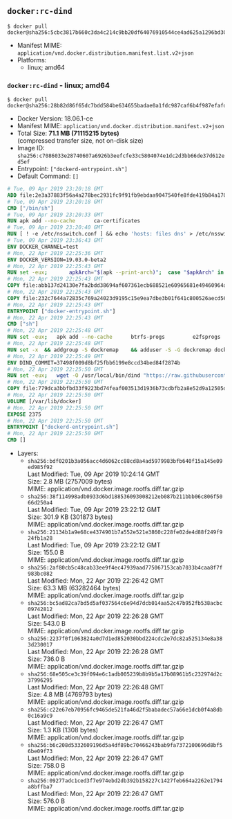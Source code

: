 ## `docker:rc-dind`

```console
$ docker pull docker@sha256:5cbc3817b660c3da4c214c9bb20df64076910544ce4ad625a1296bd30ed76a5b
```

-	Manifest MIME: `application/vnd.docker.distribution.manifest.list.v2+json`
-	Platforms:
	-	linux; amd64

### `docker:rc-dind` - linux; amd64

```console
$ docker pull docker@sha256:28b82d86f65dc7bdd584be634655badae0a1fdc987caf6b4f987efafdce82722
```

-	Docker Version: 18.06.1-ce
-	Manifest MIME: `application/vnd.docker.distribution.manifest.v2+json`
-	Total Size: **71.1 MB (71115215 bytes)**  
	(compressed transfer size, not on-disk size)
-	Image ID: `sha256:c7086033e28740607a6926b3eefcfe33c5804074e1dc2d3bb66de37d612ed5ef`
-	Entrypoint: `["dockerd-entrypoint.sh"]`
-	Default Command: `[]`

```dockerfile
# Tue, 09 Apr 2019 23:20:18 GMT
ADD file:2e3a37883f56a4a278bec2931fc9f91fb9ebdaa9047540fe8fde419b84a1701b in / 
# Tue, 09 Apr 2019 23:20:18 GMT
CMD ["/bin/sh"]
# Tue, 09 Apr 2019 23:20:33 GMT
RUN apk add --no-cache 		ca-certificates
# Tue, 09 Apr 2019 23:20:40 GMT
RUN [ ! -e /etc/nsswitch.conf ] && echo 'hosts: files dns' > /etc/nsswitch.conf
# Tue, 09 Apr 2019 23:36:43 GMT
ENV DOCKER_CHANNEL=test
# Mon, 22 Apr 2019 22:25:36 GMT
ENV DOCKER_VERSION=19.03.0-beta2
# Mon, 22 Apr 2019 22:25:43 GMT
RUN set -eux; 		apkArch="$(apk --print-arch)"; 	case "$apkArch" in 		x86_64) dockerArch='x86_64' ;; 		armhf) dockerArch='armel' ;; 		aarch64) dockerArch='aarch64' ;; 		ppc64le) dockerArch='ppc64le' ;; 		s390x) dockerArch='s390x' ;; 		*) echo >&2 "error: unsupported architecture ($apkArch)"; exit 1 ;;	esac; 		if ! wget -O docker.tgz "https://download.docker.com/linux/static/${DOCKER_CHANNEL}/${dockerArch}/docker-${DOCKER_VERSION}.tgz"; then 		echo >&2 "error: failed to download 'docker-${DOCKER_VERSION}' from '${DOCKER_CHANNEL}' for '${dockerArch}'"; 		exit 1; 	fi; 		tar --extract 		--file docker.tgz 		--strip-components 1 		--directory /usr/local/bin/ 	; 	rm docker.tgz; 		dockerd --version; 	docker --version
# Mon, 22 Apr 2019 22:25:43 GMT
COPY file:abb137d24130e7fa2bdd38694af607361ecb688521e60965681e49460964a204 in /usr/local/bin/modprobe 
# Mon, 22 Apr 2019 22:25:43 GMT
COPY file:232c7644a72835c769a24023d9195c15e9ea7dbe3b01f641c800526aecd5676b in /usr/local/bin/ 
# Mon, 22 Apr 2019 22:25:43 GMT
ENTRYPOINT ["docker-entrypoint.sh"]
# Mon, 22 Apr 2019 22:25:43 GMT
CMD ["sh"]
# Mon, 22 Apr 2019 22:25:48 GMT
RUN set -eux; 	apk add --no-cache 		btrfs-progs 		e2fsprogs 		e2fsprogs-extra 		iptables 		xfsprogs 		xz 		pigz 	; 	if zfs="$(apk info --no-cache --quiet zfs)" && [ -n "$zfs" ]; then 		apk add --no-cache zfs; 	fi
# Mon, 22 Apr 2019 22:25:48 GMT
RUN set -x 	&& addgroup -S dockremap 	&& adduser -S -G dockremap dockremap 	&& echo 'dockremap:165536:65536' >> /etc/subuid 	&& echo 'dockremap:165536:65536' >> /etc/subgid
# Mon, 22 Apr 2019 22:25:49 GMT
ENV DIND_COMMIT=37498f009d8bf25fbb6199e8ccd34bed84f2874b
# Mon, 22 Apr 2019 22:25:50 GMT
RUN set -eux; 	wget -O /usr/local/bin/dind "https://raw.githubusercontent.com/docker/docker/${DIND_COMMIT}/hack/dind"; 	chmod +x /usr/local/bin/dind
# Mon, 22 Apr 2019 22:25:50 GMT
COPY file:779dca3bbfbd33f9223bd74feaf003513d1936b73cdbfb2a8e52d9a12505d90c in /usr/local/bin/ 
# Mon, 22 Apr 2019 22:25:50 GMT
VOLUME [/var/lib/docker]
# Mon, 22 Apr 2019 22:25:50 GMT
EXPOSE 2375
# Mon, 22 Apr 2019 22:25:50 GMT
ENTRYPOINT ["dockerd-entrypoint.sh"]
# Mon, 22 Apr 2019 22:25:50 GMT
CMD []
```

-	Layers:
	-	`sha256:bdf0201b3a056acc4d6062cc88cd8a4ad5979983bfb640f15a145e09ed985f92`  
		Last Modified: Tue, 09 Apr 2019 10:24:14 GMT  
		Size: 2.8 MB (2757009 bytes)  
		MIME: application/vnd.docker.image.rootfs.diff.tar.gzip
	-	`sha256:38f114998adb0933d6bd188536093008212eb087b211bbb06c806f5066d250a4`  
		Last Modified: Tue, 09 Apr 2019 23:22:12 GMT  
		Size: 301.9 KB (301873 bytes)  
		MIME: application/vnd.docker.image.rootfs.diff.tar.gzip
	-	`sha256:21134b1a9e68ce4374901b7a552e521e3860c228fe02de4d88f249f924fb1a28`  
		Last Modified: Tue, 09 Apr 2019 23:22:12 GMT  
		Size: 155.0 B  
		MIME: application/vnd.docker.image.rootfs.diff.tar.gzip
	-	`sha256:2af80cb5c48cab33ee9f4ec47939aad775067153cab7033b4caa8f7f983bc082`  
		Last Modified: Mon, 22 Apr 2019 22:26:42 GMT  
		Size: 63.3 MB (63282464 bytes)  
		MIME: application/vnd.docker.image.rootfs.diff.tar.gzip
	-	`sha256:bc5ad82ca7bd5d5af037564c6e94d7dcb014aa52c47b952fb538acbc09742812`  
		Last Modified: Mon, 22 Apr 2019 22:26:28 GMT  
		Size: 543.0 B  
		MIME: application/vnd.docker.image.rootfs.diff.tar.gzip
	-	`sha256:2237f0f1063824a0d7d1ed852030bbd224cdc2e7dc82a525134e8a383d230017`  
		Last Modified: Mon, 22 Apr 2019 22:26:28 GMT  
		Size: 736.0 B  
		MIME: application/vnd.docker.image.rootfs.diff.tar.gzip
	-	`sha256:68e505ce3c39f094e6c1adb005239b8b9b5a17b08961b5c232974d2c37996295`  
		Last Modified: Mon, 22 Apr 2019 22:26:48 GMT  
		Size: 4.8 MB (4769793 bytes)  
		MIME: application/vnd.docker.image.rootfs.diff.tar.gzip
	-	`sha256:c22e67eb70956fc9465de521fa46d2f5babadec57a66e1dcb0f4a8db0c16a9c9`  
		Last Modified: Mon, 22 Apr 2019 22:26:47 GMT  
		Size: 1.3 KB (1308 bytes)  
		MIME: application/vnd.docker.image.rootfs.diff.tar.gzip
	-	`sha256:b6c208d5332609196d5a4df89bc70466243bab9fa7372100696d8bf56be09f73`  
		Last Modified: Mon, 22 Apr 2019 22:26:47 GMT  
		Size: 758.0 B  
		MIME: application/vnd.docker.image.rootfs.diff.tar.gzip
	-	`sha256:09277adc1ced3f7e974ebd2db392b158227c1427feb664a2262e1794a8bffba7`  
		Last Modified: Mon, 22 Apr 2019 22:26:47 GMT  
		Size: 576.0 B  
		MIME: application/vnd.docker.image.rootfs.diff.tar.gzip
